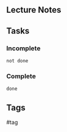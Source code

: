 ## Lecture Notes

## Tasks
### Incomplete
```tasks
not done
```
### Complete
```tasks
done
```

## Tags
#tag 